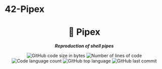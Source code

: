 # 42-Pipex
<h1 align="center">
	📖 Pipex
</h1>

<p align="center">
	<b><i>Reproduction of shell pipes</i></b><br>
</p>

<p align="center">
	<img alt="GitHub code size in bytes" src="https://img.shields.io/github/languages/code-size/jdecorte-be/42-Pipex?color=lightblue" />
	<img alt="Number of lines of code" src="https://img.shields.io/tokei/lines/github/jdecorte-be/42-Pipex?color=critical" />
	<img alt="Code language count" src="https://img.shields.io/github/languages/count/jdecorte-be/42-Pipex?color=yellow" />
	<img alt="GitHub top language" src="https://img.shields.io/github/languages/top/jdecorte-be/42-Pipex?color=blue" />
	<img alt="GitHub last commit" src="https://img.shields.io/github/last-commit/jdecorte-be/42-Pipex?color=green" />
</p>
